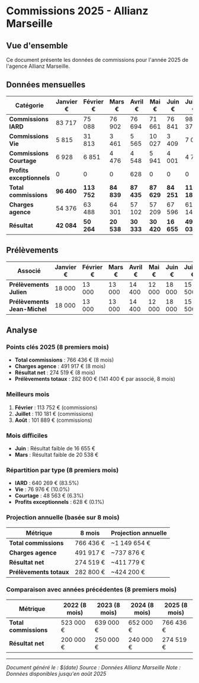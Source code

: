 # Commissions 2025 - Allianz Marseille

## Vue d'ensemble

Ce document présente les données de commissions pour l'année 2025 de l'agence Allianz Marseille.

## Données mensuelles

| Catégorie | Janvier € | Février € | Mars € | Avril € | Mai € | Juin € | Juillet € | Août € | Septembre € | Octobre € | Novembre € | Décembre € | Total |
|-----------|-----------|-----------|--------|---------|-------|--------|-----------|--------|-------------|-----------|-----------|-----------|-------|
| **Commissions IARD** | 83 717 | 75 088 | 76 902 | 76 694 | 71 661 | 76 841 | 98 375 | 80 991 | 0 | 0 | 0 | 0 | **640 269** |
| **Commissions Vie** | 5 815 | 31 813 | 3 461 | 5 565 | 10 027 | 3 409 | 7 062 | 9 824 | 0 | 0 | 0 | 0 | **76 976** |
| **Commissions Courtage** | 6 928 | 6 851 | 4 476 | 4 548 | 5 941 | 4 001 | 4 744 | 11 074 | 0 | 0 | 0 | 0 | **48 563** |
| **Profits exceptionnels** | 0 | 0 | 0 | 628 | 0 | 0 | 0 | 0 | 0 | 0 | 0 | 0 | **628** |
| **Total commissions** | **96 460** | **113 752** | **84 839** | **87 435** | **87 629** | **84 251** | **110 181** | **101 889** | **0** | **0** | **0** | **0** | **766 436** |
| **Charges agence** | 54 376 | 63 488 | 64 301 | 57 102 | 57 209 | 67 596 | 61 143 | 66 702 | 0 | 0 | 0 | 0 | **491 917** |
| **Résultat** | **42 084** | **50 264** | **20 538** | **30 333** | **30 420** | **16 655** | **49 038** | **35 187** | **0** | **0** | **0** | **0** | **274 519** |

## Prélèvements

| Associé | Janvier € | Février € | Mars € | Avril € | Mai € | Juin € | Juillet € | Août € | Septembre € | Octobre € | Novembre € | Décembre € | Total |
|---------|-----------|-----------|--------|---------|-------|--------|-----------|--------|-------------|-----------|-----------|-----------|-------|
| **Prélèvements Julien** | 18 000 | 13 000 | 13 000 | 14 400 | 12 000 | 18 000 | 15 500 | 17 000 | 20 500 | 0 | 0 | 0 | **141 400** |
| **Prélèvements Jean-Michel** | 18 000 | 13 000 | 13 000 | 14 400 | 12 000 | 18 000 | 15 500 | 17 000 | 20 500 | 0 | 0 | 0 | **141 400** |

## Analyse

### Points clés 2025 (8 premiers mois)

- **Total commissions** : 766 436 € (8 mois)
- **Charges agence** : 491 917 € (8 mois)
- **Résultat net** : 274 519 € (8 mois)
- **Prélèvements totaux** : 282 800 € (141 400 € par associé, 8 mois)

### Meilleurs mois

1. **Février** : 113 752 € (commissions)
2. **Juillet** : 110 181 € (commissions)
3. **Août** : 101 889 € (commissions)

### Mois difficiles

- **Juin** : Résultat faible de 16 655 €
- **Mars** : Résultat faible de 20 538 €

### Répartition par type (8 premiers mois)

- **IARD** : 640 269 € (83.5%)
- **Vie** : 76 976 € (10.0%)
- **Courtage** : 48 563 € (6.3%)
- **Profits exceptionnels** : 628 € (0.1%)

### Projection annuelle (basée sur 8 mois)

| Métrique | 8 mois | Projection annuelle |
|----------|--------|-------------------|
| **Total commissions** | 766 436 € | ~1 149 654 € |
| **Charges agence** | 491 917 € | ~737 876 € |
| **Résultat net** | 274 519 € | ~411 779 € |
| **Prélèvements totaux** | 282 800 € | ~424 200 € |

### Comparaison avec années précédentes (8 premiers mois)

| Métrique | 2022 (8 mois) | 2023 (8 mois) | 2024 (8 mois) | 2025 (8 mois) |
|----------|---------------|---------------|---------------|---------------|
| **Total commissions** | 523 000 € | 639 000 € | 652 000 € | 766 436 € |
| **Résultat net** | 200 000 € | 250 000 € | 240 000 € | 274 519 € |

---

*Document généré le : $(date)*
*Source : Données Allianz Marseille*
*Note : Données disponibles jusqu'en août 2025*
